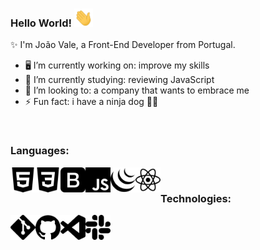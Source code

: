 ### Hello World! <img src="https://github.com/JoaoFilipeVale/JoaoFilipeVale/blob/main/Hi.gif?raw=true" width="30px">

✨ I'm João Vale, a Front-End Developer from Portugal.

- 🖥️ I’m currently working on: improve my skills
- 🌱 I’m currently studying: reviewing JavaScript
- 🔭 I’m looking to: a company that wants to embrace me
- ⚡ Fun fact: i have a ninja dog 🐱‍👤

<br>

### Languages:
<img align="left" alt="HTML5" width="40px" src="https://raw.githubusercontent.com/JoaoFilipeVale/JoaoFilipeVale/17dbc3562c4944a7e39a6f14a34ec97cb912abc6/html5.svg">
<img align="left" alt="CSS3" width="40px" src="https://raw.githubusercontent.com/JoaoFilipeVale/JoaoFilipeVale/17dbc3562c4944a7e39a6f14a34ec97cb912abc6/css3.svg">
<img align="left" alt="Bootstrap" width="40px" src="https://raw.githubusercontent.com/JoaoFilipeVale/JoaoFilipeVale/17dbc3562c4944a7e39a6f14a34ec97cb912abc6/bootstrap.svg">
<img align="left" alt="JavaScript" width="40px" src="https://raw.githubusercontent.com/JoaoFilipeVale/JoaoFilipeVale/17dbc3562c4944a7e39a6f14a34ec97cb912abc6/javascript.svg">
<img align="left" alt="JQuery" width="40px" src="https://raw.githubusercontent.com/JoaoFilipeVale/JoaoFilipeVale/17dbc3562c4944a7e39a6f14a34ec97cb912abc6/jquery.svg">
<img align="left" alt="React" width="40px" src="https://raw.githubusercontent.com/JoaoFilipeVale/JoaoFilipeVale/17dbc3562c4944a7e39a6f14a34ec97cb912abc6/react.svg">

<br>

### Technologies:
<img align="left" alt="Git" width="40px" src="https://raw.githubusercontent.com/JoaoFilipeVale/JoaoFilipeVale/17dbc3562c4944a7e39a6f14a34ec97cb912abc6/git.svg">
<img align="left" alt="GitHub" width="40px" src="https://raw.githubusercontent.com/JoaoFilipeVale/JoaoFilipeVale/17dbc3562c4944a7e39a6f14a34ec97cb912abc6/github.svg">
<img align="left" alt="VSCode" width="40px" src="https://raw.githubusercontent.com/JoaoFilipeVale/JoaoFilipeVale/17dbc3562c4944a7e39a6f14a34ec97cb912abc6/visualstudiocode.svg">
<img align="left" alt="Slack" width="40px" src="https://raw.githubusercontent.com/JoaoFilipeVale/JoaoFilipeVale/17dbc3562c4944a7e39a6f14a34ec97cb912abc6/slack.svg">
